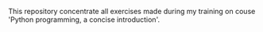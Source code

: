 This repository concentrate all exercises made during my training on couse 'Python programming, a concise introduction'.
